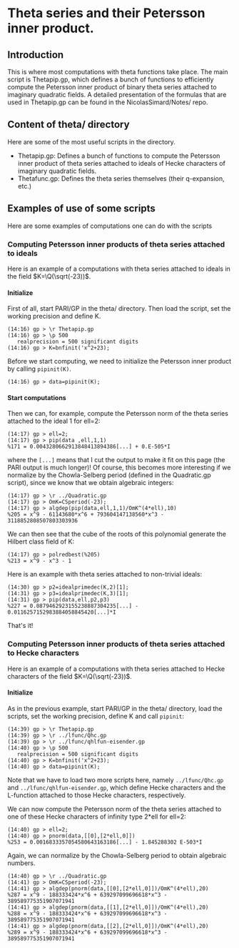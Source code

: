# Theta series and their Petersson inner product.

## Introduction
This is where most computations with theta functions take place. The main
script is Thetapip.gp, which defines a bunch of functions to efficiently compute
the Petersson inner product of binary theta series attached to imaginary quadratic
fields. A detailed presentation of the formulas that are used in Thetapip.gp can
be found in the NicolasSimard/Notes/ repo.

## Content of theta/ directory
Here are some of the most useful scripts in the directory.

- Thetapip.gp: Defines a bunch of functions to compute the Petersson inner
product of theta series attached to ideals of Hecke characters of imaginary
quadratic fields.
- Thetafunc.gp: Defines the theta series themselves (their q-expansion, etc.)

## Examples of use of some scripts
Here are some examples of computations one can do with the scripts

### Computing Petersson inner products of theta series attached to ideals
Here is an example of a computations with theta series attached to
ideals in the field $K=\Q(\sqrt(-23))$.

#### Initialize
First of all, start PARI/GP in the theta/ directory. Then load the script,
set the working precision and define K.

```
(14:16) gp > \r Thetapip.gp
(14:16) gp > \p 500
   realprecision = 500 significant digits
(14:16) gp > K=bnfinit('x^2+23);
```
Before we start computing, we need to initialize the Petersson inner product by
calling `pipinit(K)`.

```
(14:16) gp > data=pipinit(K);
```

#### Start computations
Then we can, for example, compute the Petersson norm of the theta series
attached to the ideal 1 for ell=2:

```
(14:17) gp > ell=2;
(14:17) gp > pip(data ,ell,1,1)
%171 = 0.0043280662913848413894386[...] + 0.E-505*I
```

where the `[...]` means that I cut the output to make it fit on this page (the
PARI output is much longer)! Of course, this becomes more interesting if we
normalize by the Chowla-Selberg period (defined in the Quadratic.gp script),
since we know that we obtain algebraic integers:

```
(14:17) gp > \r ../Quadratic.gp
(14:17) gp > OmK=CSperiod(-23);
(14:17) gp > algdep(pip(data,ell,1,1)/OmK^(4*ell),10)
%205 = x^9 - 61143680*x^6 + 793604147138560*x^3 - 3118852808507803303936
```

We can then see that the cube of the roots of this polynomial generate the
Hilbert class field of K:

```
(14:17) gp > polredbest(%205)
%213 = x^9 - x^3 - 1
```

Here is an example with theta series attached to non-trivial ideals:

```
(14:30) gp > p2=idealprimedec(K,2)[1];
(14:31) gp > p3=idealprimedec(K,3)[1];
(14:31) gp > pip(data,ell,p2,p3)
%227 = 0.0879462923155238887304235[...] - 0.0116257152983884058845420[...]*I
```

That's it!

### Computing Petersson inner products of theta series attached to Hecke characters
Here is an example of a computations with theta series attached to Hecke characters
of the field $K=\Q(\sqrt(-23))$.

#### Initialize
As in the previous example, start PARI/GP in the theta/ directory, load the scripts,
set the working precision, define K and call `pipinit`:

```
(14:39) gp > \r Thetapip.gp
(14:39) gp > \r ../lfunc/Qhc.gp
(14:39) gp > \r ../lfunc/qhlfun-eisender.gp
(14:40) gp > \p 500
   realprecision = 500 significant digits
(14:40) gp > K=bnfinit('x^2+23);
(14:40) gp > data=pipinit(K);
```

Note that we have to load two more scripts here, namely `../lfunc/Qhc.gp` and
`../lfunc/qhlfun-eisender.gp`, which define Hecke characters and the L-function
attached to those Hecke characters, respectively.

We can now compute the Petersson norm of the theta series attached to one of
these Hecke characters of infinity type 2*ell for ell=2:

```
(14:40) gp > ell=2;
(14:40) gp > pnorm(data,[[0],[2*ell,0]])
%253 = 0.0016833357054580643163186[...] - 1.845288302 E-503*I
```

Again, we can normalize by the Chowla-Selberg period to obtain algebraic numbers.

```
(14:40) gp > \r ../Quadratic.gp
(14:41) gp > OmK=CSperiod(-23);
(14:41) gp > algdep(pnorm(data,[[0],[2*ell,0]])/OmK^(4*ell),20)
%287 = x^9 - 188333424*x^6 + 639297099696618*x^3 - 389589775351907071941
(14:41) gp > algdep(pnorm(data,[[1],[2*ell,0]])/OmK^(4*ell),20)
%288 = x^9 - 188333424*x^6 + 639297099696618*x^3 - 389589775351907071941
(14:41) gp > algdep(pnorm(data,[[2],[2*ell,0]])/OmK^(4*ell),20)
%289 = x^9 - 188333424*x^6 + 639297099696618*x^3 - 389589775351907071941
```

